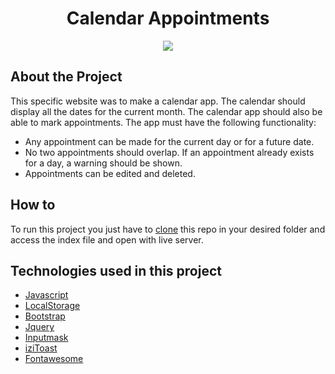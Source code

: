<h1 align="center"> Calendar Appointments </h1>
<p align="center"><img src="https://png.icons8.com/color/overtime/120"></p>

## About the Project

This specific website was to make a calendar app. The calendar should display all the dates for the current month. The calendar app should also be able to mark appointments. The app must have the following functionality:

- Any appointment can be made for the current day or for a future date.
- No two appointments should overlap. If an appointment already exists for a day, a warning should be shown.
- Appointments can be edited and deleted.

## How to

To run this project you just have to [clone](https://help.github.com/articles/cloning-a-repository/) this repo in your desired folder and access the index file and open with live server.

## Technologies used in this project


- [Javascript](https://developer.mozilla.org/en-US/docs/Web/JavaScript)
- [LocalStorage](https://developer.mozilla.org/en-US/docs/Web/API/Storage/LocalStorage)
- [Bootstrap](https://getbootstrap.com/)
- [Jquery](https://jquery.com/)
- [Inputmask](https://robinherbots.github.io/Inputmask/)
- [iziToast](http://izitoast.marcelodolce.com/)
- [Fontawesome](https://fontawesome.com/)
